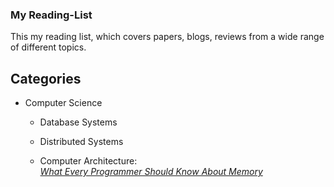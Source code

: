 ### My Reading-List

This my reading list, which covers papers, blogs, reviews from a wide range of different topics.


## Categories

* Computer Science
    * Database Systems
    * Distributed Systems

    * Computer Architecture:   
         [*What Every Programmer Should Know About Memory*](https://www.akkadia.org/drepper/cpumemory.pdf)
